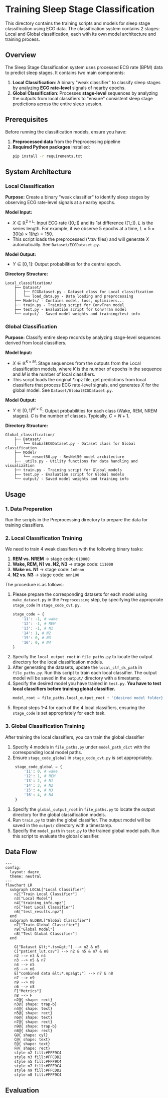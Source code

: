 # Training Sleep Stage Classification

This directory contains the training scripts and models for sleep stage classification using ECG data. The classification system contains 2 stages: Local and Global classification, each with its own model architecture and training process.

## Overview

The Sleep Stage Classification system uses processed ECG rate (BPM) data to predict sleep stages. It contains two main components:
1. **Local Classification**: A binary "weak classifier" to classify sleep stages by analyzing **ECG rate-level** signals of nearby epochs.
2. **Global Classification**: Processes **stage-level** sequences by analyzing the outputs from local classifiers to "ensure" consistent sleep stage predictions across the entire sleep session.

## Prerequisites

Before running the classification models, ensure you have:

1. **Preprocessed data** from the Preprocessing pipeline
2. **Required Python packages** installed:
    ```bash
    pip install -r requirements.txt
    ```

## System Architecture

### Local Classification

**Purpose:** Create a binary "weak classifier" to identify sleep stages by observing ECG rate-level signals at a nearby epochs.

**Model Input:**
- $X \in \mathbb{R}^{2 \times L}$: Input ECG rate ([0,:]) and its 1st difference ([1,:]). $L$ is the series length. For example, if we observe 5 epochs at a time, $L = 5 \times 30(s) \times 1(hz) = 150$.
- This script loads the preprocessed (*.tsv files) and will generate $X$ automatically. See `Dataset/ECGDataset.py`.

**Model Output:**
- $Y \in [0, 1]$: Output probabilities for the central epoch.

**Directory Structure:**
```
Local_classification/
    ├── Dataset/
    │   ├── ECGDataset.py - Dataset class for Local classification
    │   └── load_data.py - Data loading and preprocessing
    ├── Models/ - Contains model, loss, optimizers...
    ├── train.py - Training script for ConvTran model
    ├── test.py - Evaluation script for ConvTran model
    └── output/ - Saved model weights and training/test info
```

### Global Classification

**Purpose:** Classify entire sleep records by analyzing stage-level sequences derived from local classifiers.

**Model Input:**
- $X \in \mathbb{R}^{K \times M}$: Stage sequences from the outputs from the Local classification models, where $K$ is the number of epochs in the sequence and $M$ is the number of local classifiers.
- This script loads the original *.npz file, get predictions from local classifiers that process ECG rate-level signals, and generates $X$ for the global model. See `Dataset/GlobalECGDataset.py`.

**Model Output:**
- $Y \in [0, 1]^{M \times C}$: Output probabilities for each class (Wake, REM, NREM stages). $C$ is the number of classes. Typically, $C=N+1$.

**Directory Structure:**
```
Global_classification/
    ├── Dataset/
    │   └── GlobalECGDataset.py - Dataset class for Global classification
    ├── Model/
    │   └── resnet50.py - ResNet50 model architecture
    ├── _utils.py - Utility functions for data handling and visualization
    ├── train.py - Training script for Global models
    ├── test.py - Evaluation script for Global models
    └── output/ - Saved model weights and training info
```

<!-- ### Ensemble Classification

The system also includes an ensemble classifier that combines predictions from multiple models for improved accuracy.

**Features:**
- Decision tree-based ensemble
- Combines predictions from ResNet, UNet, and ConvTran models
- Improved classification performance

**Directory Structure:**
```
Ensembled_Classifier.py - Implementation of the ensemble classifier
``` -->

## Usage
### 1. Data Preparation
Run the scripts in the Preprocessing directory to prepare the data for training classifiers.

### 2. Local Classification Training
We need to train 4 weak classifiers with the following binary tasks:
  1. **REM vs. NREM** → stage code: `010000`
  2. **Wake, REM, N1 vs. N2, N3** → stage code: `111000`
  3. **Wake vs. N1** → stage code: `1n0nnn`
  4. **N2 vs. N3** → stage code: `nnn100`

The procedure is as follows:
1. Please prepare the corresponding datasets for each model using `make_dataset.py` in the `Preprocessing` step, by specifying the appropriate `stage_code` in `stage_code_cvt.py`.
    ```python
    stage_code = {
        '11': -1, # wake
        '12': -1, # REM
        '13': -1, # N1
        '14': 1, # N2
        '15': 0, # N3
        '16': 0, # N4
    }
    ```
2. Specify the `local_output_root` in `file_paths.py` to locate the output directory for the  local classification models.
3. After generating the datasets, update the `local_clf_ds_path` in `file_paths.py`. Run this script to train each local classifier. The output model will be saved in the `output/` directory with a timestamp.
4. Specify the desired model you have trained in `test.py`. **You have to test local classifiers before training global classifier.**
    ```python
    model_root = file_paths.local_output_root + '{desired model folder}/'
    ```
5. Repeat steps 1-4 for each of the 4 local classifiers, ensuring the `stage_code` is set appropriately for each task.

### 3. Global Classification Training
After training the local classifiers, you can train the global classifier
1. Specify 4 models in `file_paths.py` under `model_path_dict` with the corresponding local model paths.
2. Ensure `stage_code_global` in `stage_code_cvt.py` is set appropriately.
    ```python
     stage_code_global = {
         '11': 0, # wake
         '12': 1, # REM
         '13': 2, # N1
         '14': 3, # N2
         '15': 4, # N3
         '16': 4, # N4
     }
    ```
3. Specify the `global_output_root` in `file_paths.py` to locate the output directory for the global classification models.
4. Run `train.py` to train the global classifier. The output model will be saved in the `output/` directory with a timestamp.
5. Specify the `model_path` in `test.py` to the trained global model path. Run this script to evaluate the global classifier.

## Data Flow

```mermaid
---
config:
  layout: dagre
  theme: neutral
---
flowchart LR
  subgraph LOCAL["Local Classifier"]
    n2["Train Local Classifier"]
    n3["Local Model"]
    n4["training_info.npz"]
    n5["Test Local Classifier"]
    n6["test_results.npz"]
  end
  subgraph GLOBAL["Global Classifier"]
    n7["Train Global Classifier"]
    n9["Global Model"]
    n8["Test Global Classifier"]
  end

    G["Dataset &lt;*.tsv&gt;"] --> n2 & n5
    C["patient_lut.csv"] --> n2 & n5 & n7 & n8
    n2 --> n3 & n4
    n3 --> n5 & n7
    n4 --> n5
    n5 --> n6
    E["combined data &lt;*.npz&gt;"] --> n7 & n8
    n7 --> n9
    n9 --> n8
    n6 --> n8
    F["Metrics"]
    n8 --> F
    n2@{ shape: rect}
    n3@{ shape: trap-b}
    n4@{ shape: text}
    n5@{ shape: rect}
    n6@{ shape: text}
    n7@{ shape: rect}
    n9@{ shape: trap-b}
    n8@{ shape: rect}
    G@{ shape: cyl}
    C@{ shape: text}
    E@{ shape: text}
    F@{ shape: rect}
    style n2 fill:#FFF9C4
    style n3 fill:#FFCDD2
    style n5 fill:#FFF9C4
    style n7 fill:#FFF9C4
    style n9 fill:#FFCDD2
    style n8 fill:#FFF9C4

```

## Evaluation

